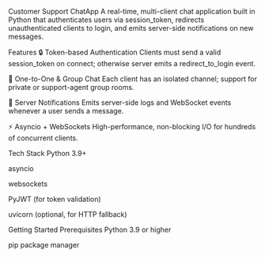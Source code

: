 Customer Support ChatApp
A real-time, multi-client chat application built in Python that authenticates users via session_token, redirects unauthenticated clients to login, and emits server-side notifications on new messages.

Features
🔒 Token-based Authentication Clients must send a valid session_token on connect; otherwise server emits a redirect_to_login event.

💬 One-to-One & Group Chat Each client has an isolated channel; support for private or support-agent group rooms.

🚨 Server Notifications Emits server-side logs and WebSocket events whenever a user sends a message.

⚡ Asyncio + WebSockets High-performance, non-blocking I/O for hundreds of concurrent clients.

Tech Stack
Python 3.9+

asyncio

websockets

PyJWT (for token validation)

uvicorn (optional, for HTTP fallback)

Getting Started
Prerequisites
Python 3.9 or higher

pip package manager
